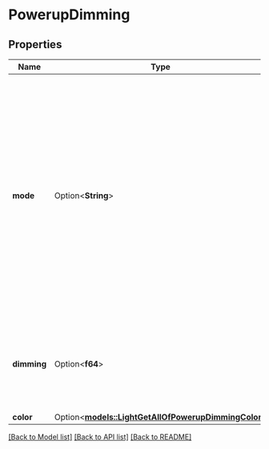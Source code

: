 # PowerupDimming

## Properties

Name | Type | Description | Notes
------------ | ------------- | ------------- | -------------
**mode** | Option<**String**> | Dimming will set the brightness to the specified value after power up. When setting mode “dimming”, the dimming property must be included. Previous will set brightness to the state it was in before powering off.  | [optional]
**dimming** | Option<**f64**> | Brightness percentage. value cannot be 0, writing 0 changes it to lowest possible brightness | [optional]
**color** | Option<[**models::LightGetAllOfPowerupDimmingColor**](LightGet_allOf_powerup_dimming_color.md)> |  | [optional]

[[Back to Model list]](../README.md#documentation-for-models) [[Back to API list]](../README.md#documentation-for-api-endpoints) [[Back to README]](../README.md)


